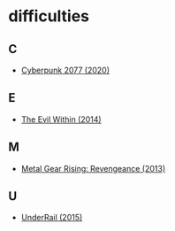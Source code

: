 # difficulties

## C

* [Cyberpunk 2077 (2020)](cyberpunk2077-2020.md)

## E

* [The Evil Within (2014)](evil-within-2014.md)

## M

* [Metal Gear Rising: Revengeance (2013)](mgr-2013.md)

## U

* [UnderRail (2015)](underrail-2015.md)
